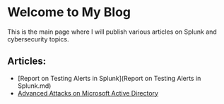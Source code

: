 # Welcome to My Blog

This is the main page where I will publish various articles on Splunk and cybersecurity topics.

## Articles:

- [Report on Testing Alerts in Splunk](Report on Testing Alerts in Splunk.md)
- [Advanced Attacks on Microsoft Active Directory](ad-attacks-ms-active-directory.md)
